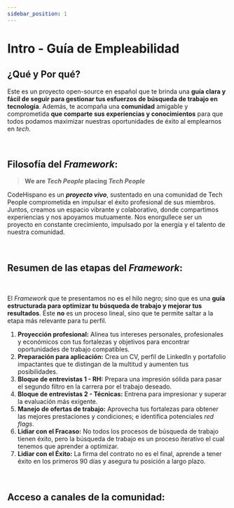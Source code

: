 ```yaml
---
sidebar_position: 1
---
```

# Intro - Guía de Empleabilidad

## ¿Qué y Por qué?

Este es un proyecto open-source en español que te brinda una **guía clara y fácil de seguir para gestionar tus esfuerzos de búsqueda de trabajo en tecnología**. Además, te acompaña una **comunidad** amigable y comprometida **que comparte sus experiencias y conocimientos** para que todos podamos maximizar nuestras oportunidades de éxito al emplearnos en *tech*.

&nbsp;

## Filosofía del _Framework_:
> **We are _Tech People_ placing _Tech People_**

CodeHispano es un ***proyecto vivo***, sustentado en una comunidad de Tech People comprometida en impulsar el éxito profesional de sus miembros. Juntos, creamos un espacio vibrante y colaborativo, donde compartimos experiencias y nos apoyamos mutuamente. Nos enorgullece ser un proyecto en constante crecimiento, impulsado por la energía y el talento de nuestra comunidad.


&nbsp;

## Resumen de las etapas del _Framework_:

&nbsp;

El _Framework_ que te presentamos no es el hilo negro; sino que es una **guía estructurada para optimizar tu búsqueda de trabajo y mejorar tus resultados**. Éste **no** es un proceso lineal, sino que te permite saltar a la etapa más relevante para tu perfil.


1. **Proyección profesional:** Alinea tus intereses personales, profesionales y económicos con tus fortalezas y objetivos para encontrar oportunidades de trabajo compatibles.
2. **Preparación para aplicación:** Crea un CV, perfil de LinkedIn y portafolio impactantes que te distingan de la multitud y aumenten tus posibilidades. 
3. **Bloque de entrevistas 1 - RH:** Prepara una impresión sólida para pasar el segundo filtro en la carrera por el trabajo deseado.
4. **Bloque de entrevistas 2 - Técnicas:**  Entrena para impresionar y superar la evaluación más exigente.
5. **Manejo de ofertas de trabajo:** Aprovecha tus fortalezas para obtener las mejores prestaciones y condiciones; e identifica potenciales _red flags_.
6. **Lidiar con el Fracaso:**  No todos los procesos de búsqueda de trabajo tienen éxito, pero la búsqueda de trabajo es un proceso iterativo el cual tenemos que aprender a optimizar. 
7. **Lidiar con el Éxito:** La firma del contrato no es el final, aprende a tener éxito en los primeros 90 días y asegura tu posición a largo plazo.

&nbsp;

## Acceso a canales de la comunidad:
